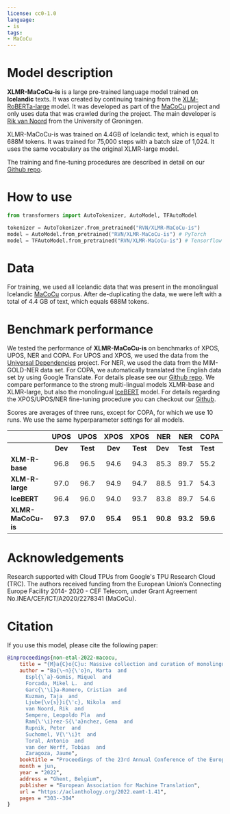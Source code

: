 ```yaml
---
license: cc0-1.0
language:
- is
tags:
- MaCoCu
---
```


# Model description

**XLMR-MaCoCu-is** is a large pre-trained language model trained on **Icelandic** texts. It was created by continuing training from the [XLM-RoBERTa-large](https://huggingface.co/xlm-roberta-large) model. It was developed as part of the [MaCoCu](https://macocu.eu/) project and only uses data that was crawled during the project. The main developer is [Rik van Noord](https://www.rikvannoord.nl/) from the University of Groningen.

XLMR-MaCoCu-is was trained on 4.4GB of Icelandic text, which is equal to 688M tokens. It was trained for 75,000 steps with a batch size of 1,024. It uses the same vocabulary as the original XLMR-large model.

The training and fine-tuning procedures are described in detail on our [Github repo](https://github.com/macocu/LanguageModels).

# How to use

```python
from transformers import AutoTokenizer, AutoModel, TFAutoModel

tokenizer = AutoTokenizer.from_pretrained("RVN/XLMR-MaCoCu-is")
model = AutoModel.from_pretrained("RVN/XLMR-MaCoCu-is") # PyTorch
model = TFAutoModel.from_pretrained("RVN/XLMR-MaCoCu-is") # Tensorflow
```

# Data

For training, we used all Icelandic data that was present in the monolingual Icelandic [MaCoCu](https://macocu.eu/) corpus. After de-duplicating the data, we were left with a total of 4.4 GB of text, which equals 688M tokens.

# Benchmark performance

We tested the performance of **XLMR-MaCoCu-is** on benchmarks of XPOS, UPOS, NER and COPA. For UPOS and XPOS, we used the data from the [Universal Dependencies](https://universaldependencies.org/) project. For NER, we used the data from the MIM-GOLD-NER data set. For COPA, we automatically translated the English data set by using Google Translate. For details please see our [Github repo](https://github.com/RikVN/COPA). We compare performance to the strong multi-lingual models XLMR-base and XLMR-large, but also the monolingual [IceBERT](https://huggingface.co/vesteinn/IceBERT) model. For details regarding the XPOS/UPOS/NER fine-tuning procedure you can checkout our [Github](https://github.com/macocu/LanguageModels).

Scores are averages of three runs, except for COPA, for which we use 10 runs. We use the same hyperparameter settings for all models.

|                    | **UPOS** | **UPOS** | **XPOS** | **XPOS** | **NER** | **NER**  | **COPA**  |
|--------------------|:--------:|:--------:|:--------:|:--------:|---------|----------| ----------|
|                    |  **Dev** | **Test** |  **Dev** | **Test** | **Dev** | **Test** | **Test** |
| **XLM-R-base**     |   96.8   |   96.5   |   94.6   |   94.3   |   85.3  |   89.7   | 55.2 |
| **XLM-R-large**    |   97.0   |   96.7   |   94.9   |   94.7   |   88.5  |   91.7   | 54.3 |
| **IceBERT**        |   96.4   |   96.0   |   94.0   |   93.7   |   83.8  |   89.7   | 54.6 | 
| **XLMR-MaCoCu-is** |   **97.3**   |    **97.0**    |   **95.4**   |   **95.1**  |   **90.8**  |   **93.2**   | **59.6** |

# Acknowledgements

Research supported with Cloud TPUs from Google's TPU Research Cloud (TRC). The authors received funding from the European Union’s Connecting Europe Facility 2014-
2020 - CEF Telecom, under Grant Agreement No.INEA/CEF/ICT/A2020/2278341 (MaCoCu).

# Citation

If you use this model, please cite the following paper:

```bibtex
@inproceedings{non-etal-2022-macocu,
    title = "{M}a{C}o{C}u: Massive collection and curation of monolingual and bilingual data: focus on under-resourced languages",
    author = "Ba{\~n}{\'o}n, Marta  and
      Espl{\`a}-Gomis, Miquel  and
      Forcada, Mikel L.  and
      Garc{\'\i}a-Romero, Cristian  and
      Kuzman, Taja  and
      Ljube{\v{s}}i{\'c}, Nikola  and
      van Noord, Rik  and
      Sempere, Leopoldo Pla  and
      Ram{\'\i}rez-S{\'a}nchez, Gema  and
      Rupnik, Peter  and
      Suchomel, V{\'\i}t  and
      Toral, Antonio  and
      van der Werff, Tobias  and
      Zaragoza, Jaume",
    booktitle = "Proceedings of the 23rd Annual Conference of the European Association for Machine Translation",
    month = jun,
    year = "2022",
    address = "Ghent, Belgium",
    publisher = "European Association for Machine Translation",
    url = "https://aclanthology.org/2022.eamt-1.41",
    pages = "303--304"
}
```